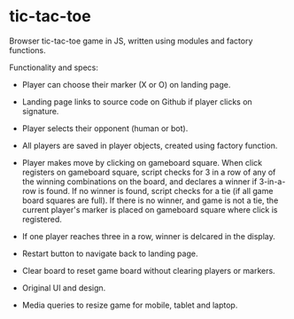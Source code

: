 # tic-tac-toe
Browser tic-tac-toe game in JS, written using modules and factory functions. 

Functionality and specs: 

- Player can choose their marker (X or O) on landing page.
- Landing page links to source code on Github if player clicks on signature. 
- Player selects their opponent (human or bot). 
- All players are saved in player objects, created using factory function. 
- Player makes move by clicking on gameboard square. When click registers on gameboard square, script checks for 3 in a row of any of the winning combinations on the board, and declares a winner if 3-in-a-row is found. If no winner is found, script checks for a tie (if all game board squares are full). If there is no winner, and game is not a tie, the current player's marker is placed on gameboard square where click is registered. 

- If one player reaches three in a row, winner is delcared in the display. 

- Restart button to navigate back to landing page. 

- Clear board to reset game board without clearing players or markers. 

- Original UI and design. 

- Media queries to resize game for mobile, tablet and laptop.
